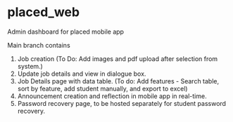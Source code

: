 # placed_web

Admin dashboard for placed mobile app

Main branch contains
1. Job creation (To Do: Add images and pdf upload after selection from system.)
2. Update job details and view in dialogue box.
3. Job Details page with data table. (To do: Add features - Search table, sort by feature, add student manually, and export to excel)
4. Announcement creation and reflection in mobile app in real-time. 
5. Password recovery page, to be hosted separately for student password recovery.
